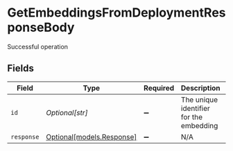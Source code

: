 # GetEmbeddingsFromDeploymentResponseBody

Successful operation


## Fields

| Field                                              | Type                                               | Required                                           | Description                                        | Example                                            |
| -------------------------------------------------- | -------------------------------------------------- | -------------------------------------------------- | -------------------------------------------------- | -------------------------------------------------- |
| `id`                                               | *Optional[str]*                                    | :heavy_minus_sign:                                 | The unique identifier for the embedding            | embedding-12345                                    |
| `response`                                         | [Optional[models.Response]](../models/response.md) | :heavy_minus_sign:                                 | N/A                                                |                                                    |